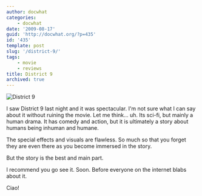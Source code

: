 ```yaml
---
author: docwhat
categories:
    - docwhat
date: '2009-08-17'
guid: 'http://docwhat.org/?p=435'
id: '435'
template: post
slug: '/district-9/'
tags:
    - movie
    - reviews
title: District 9
archived: true
---
```


![District
9](https://upload.wikimedia.org/wikipedia/en/d/d7/District_nine_ver2.jpg)

I saw District 9 last night and it was spectacular. I'm not sure what I can
say about it without ruining the movie. Let me think... uh. Its sci-fi, but
mainly a human drama. It has comedy and action, but it is ultimately a story
about humans being inhuman and humane.

<!-- more -->

The special effects and visuals are flawless. So much so that you forget they
are even there as you become immersed in the story.

But the story is the best and main part.

I recommend you go see it. Soon. Before everyone on the internet blabs about
it.

Ciao!
